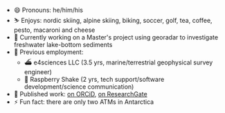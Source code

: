 - 😄 Pronouns: he/him/his
- ⛷️ Enjoys: nordic skiing, alpine skiing, biking, soccer, golf, tea, coffee, pesto, macaroni and cheese
- 🔭 Currently working on a Master's project using georadar to investigate freshwater lake-bottom sediments
- 📜 Previous employment:
    - ⛴️ e4sciences LLC (3.5 yrs, marine/terrestrial geophysical survey engineer)
    - 🌋 Raspberry Shake (2 yrs, tech support/software development/science communication)
- 📰 Published work: [on ORCiD](https://orcid.org/0000-0001-5828-6070), [on ResearchGate](https://www.researchgate.net/profile/Ian_Nesbitt3)
- ⚡ Fun fact: there are only two ATMs in Antarctica


<!--
**iannesbitt/iannesbitt** is a ✨ _special_ ✨ repository because its `README.md` (this file) appears on your GitHub profile.

Here are some ideas to get you started:

- 🔭 I’m currently working on ...
- 🌱 I’m currently learning ...
- 👯 I’m looking to collaborate on ...
- 🤔 I’m looking for help with ...
- 💬 Ask me about ...
- 📫 How to reach me: ...
- 😄 Pronouns: he/him
- ⚡ Fun fact: ...
-->
